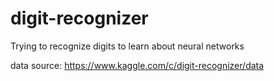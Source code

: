 # digit-recognizer
Trying to recognize digits to learn about neural networks 

data source: https://www.kaggle.com/c/digit-recognizer/data
